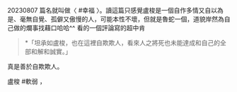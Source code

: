 20230807
篇名就叫做〈 #幸福 〉。讀這篇只感覺盧梭是一個自作多情又自以為是、毫無自覺、孤僻又傲慢的人，可能本性不壞，但就是魯蛇一個，道貌岸然為自己做的爛事找藉口哈哈^^
看的一個評論寫的超中肯
>*「坦承如盧梭，也在這裡自欺欺人，看來人之將死也未能達成和自己的全部和解和誠實。」

真是善於自欺欺人。

盧梭 #軟弱 ，